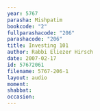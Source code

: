 ```yaml
---
year: 5767
parasha: Mishpatim
bookcode: "2"
fullparashacode: "206"
parashacode: "206"
title: Investing 101
author: Rabbi Eliezer Hirsch
date: 2007-02-17
id: 57672061
filename: 5767-206-1
layout: audio
moment: 
shabbat: 
occasion: 
---
```

